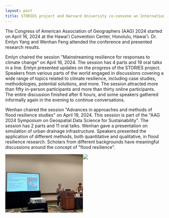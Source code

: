 ```yaml
---
layout: post
title: STORIES project and Harvard University co-convene an International Workshop on Climate-Resilient Development in Southeast Asia
---
```


The Congress of American Association of Geographers (AAG) 2024 started on April 16, 2024 at the Hawai'i Convention Center, Honolulu, Hawai'i. Dr. Emlyn Yang and Wenhan Feng attended the conference and presented research results.

Emlyn chaired the session "Mainstreaming resilience for responses to climate change" on April 16, 2024. The session has 4 parts and 19 oral talks in a line. Emlyn presented updates on the progress of the STORIES project. Speakers from various parts of the world engaged in discussions covering a wide range of topics related to climate resilience, including case studies, methodologies, potential solutions, and more. The session attracted more than fifty in-person participants and more than thirty online participants. The entire discussion finished after 6 hours, and some speakers gathered informally again in the evening to continue conversations.

Wenhan chaired the session "Advances in approaches and methods of flood resilience studies" on  April 19, 2024. This session is part of the "AAG 2024 Symposium on Geospatial Data Science for Sustainability". The session has 2 parts and 11 oral talks. Wenhan gave a presentation on simulation of urban drainage infrastructure. Speakers presented the application of different methods, both quantitative and qualitative, in flood resilience research. Scholars from different backgrounds have meaningful discussions around the concept of "flood resilience".

<div style="display: flex;">
  <img src="/assets/images/content/04_29_01.jpg" style="width: 49%;">
  <img src="/assets/images/content/04_29_02.jpg" style="width: 49%;">
</div>

